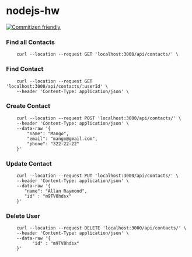 # nodejs-hw

[![Commitizen friendly](https://img.shields.io/badge/commitizen-friendly-brightgreen.svg)](http://commitizen.github.io/cz-cli/)

### Find all Contacts

```
    curl --location --request GET 'localhost:3000/api/contacts/' \
```

### Find Contact

```
    curl --location --request GET 'localhost:3000/api/contacts/:userId' \
    --header 'Content-Type: application/json' \
```

### Create Contact

```
    curl --location --request POST 'localhost:3000/api/contacts/' \
    --header 'Content-Type: application/json' \
    --data-raw '{
        "name": "Mango",
        "email": "mango@gmail.com",
        "phone": "322-22-22"
    }'
```

### Update Contact

```
    curl --location --request PUT 'localhost:3000/api/contacts/' \
    --header 'Content-Type: application/json' \
    --data-raw '{
       "name": "Allan Raymond",
       "id" : "m9TV8hdsx"
    }'
```

### Delete User

```
    curl --location --request DELETE 'localhost:3000/api/contacts/' \
    --header 'Content-Type: application/json' \
    --data-raw '{
          "id" : "m9TV8hdsx"
    }'
```
